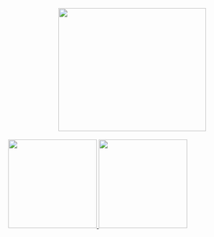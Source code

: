 <body>

  <div align="center">
  <img src="https://media.giphy.com/media/SWoSkN6DxTszqIKEqv/giphy.gif?cid=ecf05e4724r849cemoqqiqbe2s63q4nr0cfncd94l5usl1ap&rid=giphy.gif&ct=g" style="width:300px;height:250px" />
  </div>
  </br>
  <div style="display: flex">
  <div align="center">
    <a href="https://github.com/FelipeLeopoldino">
    <img height="180em" src="https://github-readme-stats.vercel.app/api?username=FelipeLeopoldino&show_icons=true&theme=dracula&include_all_commits=true&count_private=true"/>
    <img height="180em" src="https://github-readme-stats.vercel.app/api/top-langs/?username=FelipeLeopoldino&layout=compact&langs_count=7&theme=dracula"/>
  </div>
  </div>
  </body> 
